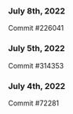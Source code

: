 ### July 8th, 2022

Commit #226041

### July 5th, 2022

Commit #314353


### July 4th, 2022

Commit #72281
